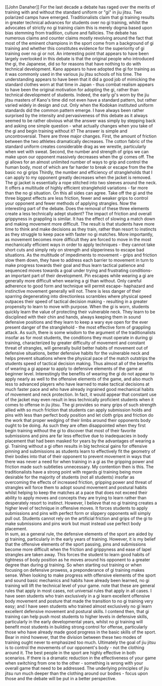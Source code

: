 [[John Danaher]]
For the last decade a debate has raged over the merits of training with and without the standard uniform or "gi" in jiu jitsu. Two polarized camps have emerged. Traditionalists claim that gi training results in greater technical advances for students over no gi training, whilst the advocates of strictly no gi training claim this is merely dogma based upon bias stemming from tradition, culture and fallicies. The debate has numerous claims and counter claims mostly revolving around the fact that most of the eminent champions in the sport come from a background of gi training and whether this constitutes evidence for the superiority of gi training over no gi or not. An interesting point that appears to have been largely overlooked in this debate is that the original people who introduced the gi, the Japanese, did so for reasons that have nothing to do with technical development. Kano appears to have adopted the gi for training as it was commonly used in the various jiu jitsu schools of his time. The understanding appears to have been that it did a good job of mimicking the standard clothes worn at that time in Japan - thus combat realism appears to have been the original motivation for adopting the gi, rather than technical development of students. Indeed, the early gi's worn by the jiu jitsu masters of Kano's time did not even have a standard pattern, but rather varied widely in design and cut. Only when the Kodokan instituted uniform standards did the common pattern emerge. I have always been rather surprised by the intensity and pervasiveness of this debate as it always seemed to be rather obvious what the answer was simply by stepping back and asking one simple question - what actually changes when you take of the gi and begin training without it? The answer is simple and uncontroversial. There are three major changes. First, the amount of friction between the two athletes dramatically decreases. The cotton fabric of the standard uniform creates considerable drag as we wrestle, particularly when wet with sweat. Second, the number and strength of grips we can make upon our opponent massively decreases when the gi comes off. The gi allows for an almost unlimited number of ways to grip and control the human body, most of which are far harder to break or escape from the the basic no gi grips Thirdly, the number and efficiency of strangleholds that I can apply to my opponent greatly decreases when the jacket is removed. The gi jacket is essentially a rope stitched into two sleeves around the neck. It offers a multitude of highly efficient stranglehold variations - far more than the no gi situation. On this all sides can agree. Take off the gi and the three biggest effects are less friction, fewer and weaker grips to control your opponent and fewer methods of applying strangles. Now the interesting part of the debate. Does the removal of these three elements create a less technically adept student? The impact of friction and overall grippyness in grappling is similar. It has the effect of slowing a match down and making movement more difficult. The result is that students have more time to think and make decisions as they train, rather than resort to instincts as they struggle to keep pace with faster no gi matches. More importantly, as movement becomes more difficult they are forced to move in the most mechanically efficient ways in order to apply techniques - they cannot take short cuts and simply rely on strength and slipperiness to escape bad situations. As the multitude of impediments to movement - grips and friction slow them down, they have to address each barrier to movement in turn to make progress towards their goal and thus learn tactical patience and sequenced moves towards a goal under trying and frustrating conditions- an important part of their development. Pin escapes while wearing a gi are generally more difficult when wearing a gi than without. Only careful adherence to good form and technique will permit escape- haphazard and instinctive movement generally will not. There is less danger of their sparring degenerating into directionless scrambles where physical speed outpaces their speed of tactical decision making - resulting in a greater propensity to learn to move with purpose. When the gi is worn, students quickly learn the value of protecting their vulnerable neck. They learn to be disciplined with their chin and hands, always keeping them in sound defensive positions and they learn to keep a wary eye open for the ever present danger of the stranglehold - the most effective form of grappling attack. As such, there is some wisdom to the argument of the traditionalists insofar as for most students, the conditions they must operate in during gi training, characterized by greater difficulty of movement and constant threat of strangles, will generally build better habits of movement out of defensive situations, better defensive habits for the vulnerable neck and helps prevent situations where the physical pace of the match outstrips the students speed of tactical decision making. Thus almost all of the benefits of wearing a gi appear to apply to defensive elements of the game at beginner level. Interestingly the benefits of wearing the gi do not appear to apply nearly as well to the offensive elements of the game, and also much less to advanced players who have learned to make tactical decisions at much faster pace and who have already ingrained good mechanical habits of movement and neck protection. In fact, it would appear that constant use of the jacket may even result in less technically proficient students when it comes to offense in jiu jitsu. The gi provides so many grips of such strength allied with so much friction that students can apply submission holds and pins with less than perfect body position and let cloth grips and friction do the work that proper wedging of their limbs around their opponents body ought to be doing. As such they are often disappointed when they first begin training without the gi to discover that most of their favorite submissions and pins are far less effective due to inadequacies in body placement that had been masked for years by the advantages of wearing a gi. Training without a gi often results in big technical gains for offensive pinning and submissions as students learn to effectively fit the geometry of their bodies into that of their opponent to prevent movement in ways that there was never a need for when training in a gi as the gripping power and friction made such subtleties unnecessary. My contention then is this. The traditionalists have a strong point with regards gi training being more desirable for the majority of students (not all students) insofar as overcoming the effects of increased friction, gripping power and threat of strangles will force them to adopt sound movement and postural habits whilst helping to keep the matches at a pace that does not exceed their ability to apply moves and concepts they are trying to learn rather than desperately resort to instinct. However, I believe that no gi training creates a higher level of technique in offensive moves. It forces students to apply submissions and pins with perfect form or slippery opponents will simply pull out. Students cannot rely on the artificial friction and grips of the gi to make submissions and pins work but must instead use perfect body placement.  
In sum, as a general rule, the defensive elements of the sport are aided by gi training, particularly in the early years of training. However, it is my belief that the offensive elements of the sport passing, pins and submissions become more difficult when the friction and grippyness and ease of lapel strangles are taken away. This forces the student to learn good habits of tightness of body position as he moves around his opponent to a greater degree than during gi training. So when starting out training or when focusing on defensive prowess, a preponderance of gi training makes sense. When looking to make progress with offensive elements of the sport and sound basic mechanics and habits have already been learned, no gi training will lift the technical level of your game. note that these are general rules that apply in most cases, not universal rules that apply in all cases. I have seen students who train exclusively in a gi learn excellent offensive body movement and posture that made the transition to no gi training very easy; and I have seen students who trained almost exclusively no gi learn excellent defensive movement and postural skills. I contend then, that gi training can help push most students to higher levels in defensive skills, particularly in the early developmental years, whilst no gi training will benefit most students in building strong control for offense, particularly those who have already made good progress in the basic skills of the sport. Bear in mind however, that the division between these two modes of training ought never to emphasized too much. Ultimately the goal of jiu jitsu is to control the movements of our opponent's body - not the clothing around it. The best people in the sport are highly effective in both scenarios. If there is a dramatic reduction in the effectiveness of your game when switching from one to the other - something is wrong with your overall game that need to be addressed. The underlying principles of jiu jitsu run much deeper than the clothing around our bodies - focus upon those and the debate will be put in a better perspective.